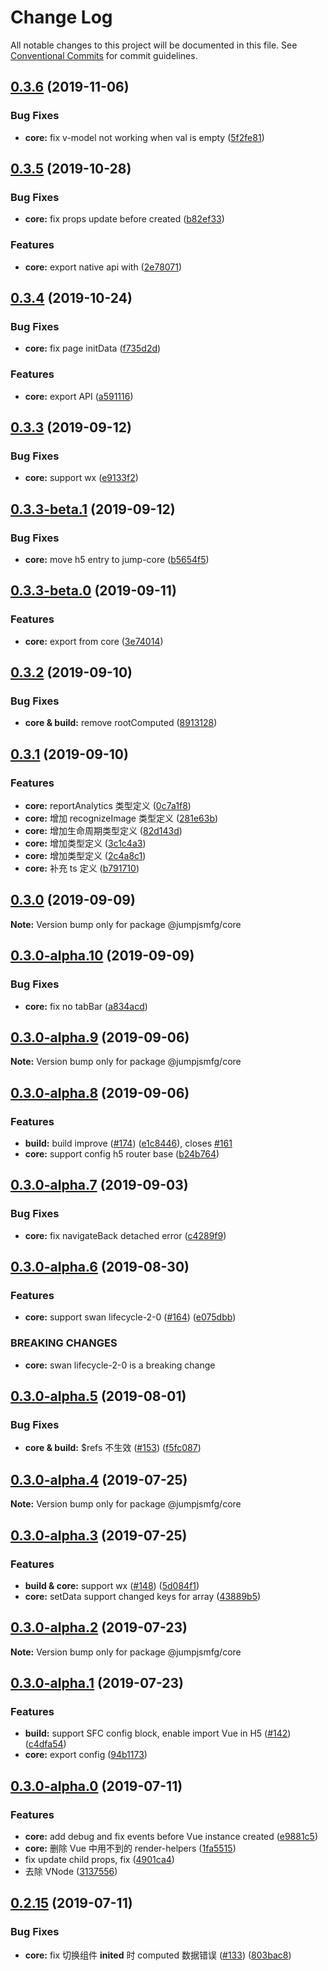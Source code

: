 # Change Log

All notable changes to this project will be documented in this file.
See [Conventional Commits](https://conventionalcommits.org) for commit guidelines.

## [0.3.6](https://github.com/max-team/Jump/compare/@jumpjsmfg/core@0.3.5...@jumpjsmfg/core@0.3.6) (2019-11-06)


### Bug Fixes

* **core:** fix v-model not working when val is empty ([5f2fe81](https://github.com/max-team/Jump/commit/5f2fe81))





## [0.3.5](https://github.com/max-team/Jump/compare/@jumpjsmfg/core@0.3.4...@jumpjsmfg/core@0.3.5) (2019-10-28)


### Bug Fixes

* **core:** fix props update before created ([b82ef33](https://github.com/max-team/Jump/commit/b82ef33))


### Features

* **core:** export native api with ([2e78071](https://github.com/max-team/Jump/commit/2e78071))





## [0.3.4](https://github.com/max-team/Jump/compare/@jumpjsmfg/core@0.3.3...@jumpjsmfg/core@0.3.4) (2019-10-24)


### Bug Fixes

* **core:** fix page initData ([f735d2d](https://github.com/max-team/Jump/commit/f735d2d))


### Features

* **core:** export API ([a591116](https://github.com/max-team/Jump/commit/a591116))





## [0.3.3](https://github.com/max-team/Jump/compare/@jumpjsmfg/core@0.3.3-beta.1...@jumpjsmfg/core@0.3.3) (2019-09-12)


### Bug Fixes

* **core:** support wx ([e9133f2](https://github.com/max-team/Jump/commit/e9133f2))





## [0.3.3-beta.1](https://github.com/max-team/Jump/compare/@jumpjsmfg/core@0.3.3-beta.0...@jumpjsmfg/core@0.3.3-beta.1) (2019-09-12)


### Bug Fixes

* **core:** move h5 entry to jump-core ([b5654f5](https://github.com/max-team/Jump/commit/b5654f5))





## [0.3.3-beta.0](https://github.com/max-team/Jump/compare/@jumpjsmfg/core@0.3.2...@jumpjsmfg/core@0.3.3-beta.0) (2019-09-11)


### Features

* **core:** export  from core ([3e74014](https://github.com/max-team/Jump/commit/3e74014))





## [0.3.2](https://github.com/max-team/Jump/compare/@jumpjsmfg/core@0.3.1...@jumpjsmfg/core@0.3.2) (2019-09-10)


### Bug Fixes

* **core & build:** remove rootComputed ([8913128](https://github.com/max-team/Jump/commit/8913128))





## [0.3.1](https://github.com/max-team/Jump/compare/@jumpjsmfg/core@0.3.0...@jumpjsmfg/core@0.3.1) (2019-09-10)


### Features

* **core:** reportAnalytics 类型定义 ([0c7a1f8](https://github.com/max-team/Jump/commit/0c7a1f8))
* **core:** 增加 recognizeImage 类型定义 ([281e63b](https://github.com/max-team/Jump/commit/281e63b))
* **core:** 增加生命周期类型定义 ([82d143d](https://github.com/max-team/Jump/commit/82d143d))
* **core:** 增加类型定义 ([3c1c4a3](https://github.com/max-team/Jump/commit/3c1c4a3))
* **core:** 增加类型定义 ([2c4a8c1](https://github.com/max-team/Jump/commit/2c4a8c1))
* **core:** 补充 ts 定义 ([b791710](https://github.com/max-team/Jump/commit/b791710))





## [0.3.0](https://github.com/max-team/Jump/compare/@jumpjsmfg/core@0.3.0-alpha.10...@jumpjsmfg/core@0.3.0) (2019-09-09)

**Note:** Version bump only for package @jumpjsmfg/core





## [0.3.0-alpha.10](https://github.com/max-team/Jump/compare/@jumpjsmfg/core@0.3.0-alpha.9...@jumpjsmfg/core@0.3.0-alpha.10) (2019-09-09)


### Bug Fixes

* **core:** fix no tabBar ([a834acd](https://github.com/max-team/Jump/commit/a834acd))





## [0.3.0-alpha.9](https://github.com/max-team/Jump/compare/@jumpjsmfg/core@0.3.0-alpha.8...@jumpjsmfg/core@0.3.0-alpha.9) (2019-09-06)

**Note:** Version bump only for package @jumpjsmfg/core





## [0.3.0-alpha.8](https://github.com/max-team/Jump/compare/@jumpjsmfg/core@0.3.0-alpha.7...@jumpjsmfg/core@0.3.0-alpha.8) (2019-09-06)


### Features

* **build:** build improve ([#174](https://github.com/max-team/Jump/issues/174)) ([e1c8446](https://github.com/max-team/Jump/commit/e1c8446)), closes [#161](https://github.com/max-team/Jump/issues/161)
* **core:** support config h5 router base ([b24b764](https://github.com/max-team/Jump/commit/b24b764))





## [0.3.0-alpha.7](https://github.com/max-team/Jump/compare/@jumpjsmfg/core@0.3.0-alpha.6...@jumpjsmfg/core@0.3.0-alpha.7) (2019-09-03)


### Bug Fixes

* **core:** fix navigateBack detached error ([c4289f9](https://github.com/max-team/Jump/commit/c4289f9))





## [0.3.0-alpha.6](https://github.com/max-team/Jump/compare/@jumpjsmfg/core@0.3.0-alpha.5...@jumpjsmfg/core@0.3.0-alpha.6) (2019-08-30)


### Features

* **core:** support swan lifecycle-2-0 ([#164](https://github.com/max-team/Jump/issues/164)) ([e075dbb](https://github.com/max-team/Jump/commit/e075dbb))


### BREAKING CHANGES

* **core:** swan lifecycle-2-0 is a breaking change





## [0.3.0-alpha.5](https://github.com/max-team/Jump/compare/@jumpjsmfg/core@0.3.0-alpha.4...@jumpjsmfg/core@0.3.0-alpha.5) (2019-08-01)


### Bug Fixes

* **core & build:** $refs 不生效 ([#153](https://github.com/max-team/Jump/issues/153)) ([f5fc087](https://github.com/max-team/Jump/commit/f5fc087))






## [0.3.0-alpha.4](https://github.com/max-team/Jump/compare/@jumpjsmfg/core@0.3.0-alpha.3...@jumpjsmfg/core@0.3.0-alpha.4) (2019-07-25)

**Note:** Version bump only for package @jumpjsmfg/core



## [0.3.0-alpha.3](https://github.com/max-team/Jump/compare/@jumpjsmfg/core@0.3.0-alpha.2...@jumpjsmfg/core@0.3.0-alpha.3) (2019-07-25)

### Features

* **build & core:** support wx ([#148](https://github.com/max-team/Jump/issues/148)) ([5d084f1](https://github.com/max-team/Jump/commit/5d084f1))
* **core:** setData support changed keys for array ([43889b5](https://github.com/max-team/Jump/commit/43889b5))




## [0.3.0-alpha.2](https://github.com/max-team/Jump/compare/@jumpjsmfg/core@0.3.0-alpha.1...@jumpjsmfg/core@0.3.0-alpha.2) (2019-07-23)

**Note:** Version bump only for package @jumpjsmfg/core



## [0.3.0-alpha.1](https://github.com/max-team/Jump/compare/@jumpjsmfg/core@0.3.0-alpha.0...@jumpjsmfg/core@0.3.0-alpha.1) (2019-07-23)

### Features

* **build:** support SFC config block, enable import Vue in H5 ([#142](https://github.com/max-team/Jump/issues/142)) ([c4dfa54](https://github.com/max-team/Jump/commit/c4dfa54))
* **core:** export config ([94b1173](https://github.com/max-team/Jump/commit/94b1173))




## [0.3.0-alpha.0](https://github.com/max-team/Jump/compare/@jumpjsmfg/core@0.2.15...@jumpjsmfg/core@0.3.0-alpha.1) (2019-07-11)

### Features

* **core:** add debug and fix events before Vue instance created ([e9881c5](https://github.com/max-team/Jump/commit/e9881c5))
* **core:** 删除 Vue 中用不到的 render-helpers ([1fa5515](https://github.com/max-team/Jump/commit/1fa5515))
* fix update child props, fix ([4901ca4](https://github.com/max-team/Jump/commit/4901ca4))
* 去除 VNode ([3137556](https://github.com/max-team/Jump/commit/3137556))



## [0.2.15](https://github.com/max-team/Jump/compare/@jumpjsmfg/core@0.2.14...@jumpjsmfg/core@0.2.15) (2019-07-11)


### Bug Fixes

* **core:** fix 切换组件 __inited__ 时 computed 数据错误 ([#133](https://github.com/max-team/Jump/issues/133)) ([803bac8](https://github.com/max-team/Jump/commit/803bac8))
